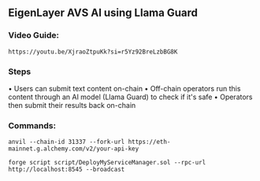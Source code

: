 ## EigenLayer AVS AI using Llama Guard

### Video Guide:

```
https://youtu.be/XjraoZtpuKk?si=r5Yz92BreLzbBG8K
```

### Steps

• Users can submit text content on-chain
• Off-chain operators run this content through an AI model (Llama Guard) to check if it's safe
• Operators then submit their results back on-chain

### Commands:

```
anvil --chain-id 31337 --fork-url https://eth-mainnet.g.alchemy.com/v2/your-api-key
```

```
forge script script/DeployMyServiceManager.sol --rpc-url http://localhost:8545 --broadcast
```
